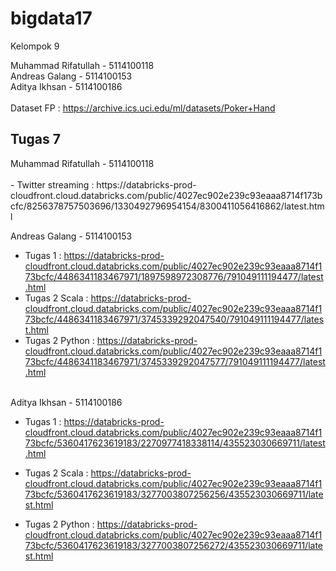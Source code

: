 # bigdata17

Kelompok 9

Muhammad Rifatullah -  5114100118 <br>
Andreas Galang -      5114100153 <br>
Aditya Ikhsan -       5114100186 <br>
<br>
Dataset FP : https://archive.ics.uci.edu/ml/datasets/Poker+Hand 

<h2>Tugas 7</h2>
Muhammad Rifatullah -  5114100118 <br><br>
  - Twitter streaming : https://databricks-prod-cloudfront.cloud.databricks.com/public/4027ec902e239c93eaaa8714f173bcfc/8256378757503696/1330492796954154/8300411056416862/latest.html

Andreas Galang -      5114100153 <br>
  - Tugas 1 : https://databricks-prod-cloudfront.cloud.databricks.com/public/4027ec902e239c93eaaa8714f173bcfc/4486341183467971/1897598972308776/791049111194477/latest.html <br>
  - Tugas 2 Scala : 
https://databricks-prod-cloudfront.cloud.databricks.com/public/4027ec902e239c93eaaa8714f173bcfc/4486341183467971/3745339292047540/791049111194477/latest.html<br>
  - Tugas 2 Python : 
https://databricks-prod-cloudfront.cloud.databricks.com/public/4027ec902e239c93eaaa8714f173bcfc/4486341183467971/3745339292047577/791049111194477/latest.html<br><br>

Aditya Ikhsan -       5114100186 <br>
  - Tugas 1 : https://databricks-prod-cloudfront.cloud.databricks.com/public/4027ec902e239c93eaaa8714f173bcfc/5360417623619183/2270977418338114/435523030669711/latest.html <br>
  
  - Tugas 2 Scala : https://databricks-prod-cloudfront.cloud.databricks.com/public/4027ec902e239c93eaaa8714f173bcfc/5360417623619183/3277003807256256/435523030669711/latest.html <br>

  - Tugas 2 Python : https://databricks-prod-cloudfront.cloud.databricks.com/public/4027ec902e239c93eaaa8714f173bcfc/5360417623619183/3277003807256272/435523030669711/latest.html 

